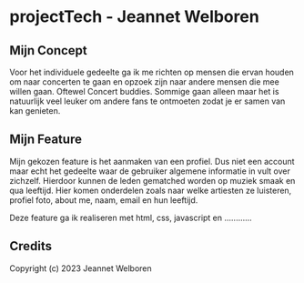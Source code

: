 # projectTech - Jeannet Welboren

## Mijn Concept<br>
Voor het individuele gedeelte ga ik me richten op mensen die ervan houden om naar concerten te gaan en opzoek zijn naar andere mensen die mee willen gaan.
Oftewel Concert buddies. Sommige gaan alleen maar het is natuurlijk veel leuker om andere fans te ontmoeten zodat je er samen van kan genieten.

## Mijn Feature<br>
Mijn gekozen feature is het aanmaken van een profiel. Dus niet een account maar echt het gedeelte waar de gebruiker algemene informatie in vult over zichzelf. Hierdoor kunnen de leden gematched worden op muziek smaak en qua leeftijd. Hier komen onderdelen zoals naar welke artiesten ze luisteren, profiel foto, about me, naam, email en hun leeftijd.

Deze feature ga ik realiseren met html, css, javascript en ............

## Credits<br>
Copyright (c) 2023 Jeannet Welboren
